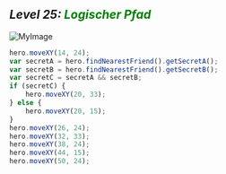 ## ***Level 25:***  <span style="color: green">***Logischer Pfad***



![MyImage](<Welt 2 Level 25.png>)

```Javascript
hero.moveXY(14, 24);
var secretA = hero.findNearestFriend().getSecretA();
var secretB = hero.findNearestFriend().getSecretB();
var secretC = secretA && secretB;
if (secretC) {
    hero.moveXY(20, 33);
} else {
    hero.moveXY(20, 15);
}
hero.moveXY(26, 24);
hero.moveXY(32, 33);
hero.moveXY(38, 24);
hero.moveXY(44, 15);
hero.moveXY(50, 24);
```